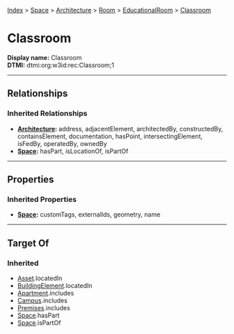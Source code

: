 [Index](../../../../Index.md) > [Space](../../../Space.md) > [Architecture](../../Architecture.md) > [Room](../Room.md) > [EducationalRoom](EducationalRoom.md) > [Classroom](#)
# Classroom

**Display name:** Classroom<br />
**DTMI:** dtmi:org:w3id:rec:Classroom;1

---

## Relationships

### Inherited Relationships
* **[Architecture](../../Architecture.md):** address, adjacentElement, architectedBy, constructedBy, containsElement, documentation, hasPoint, intersectingElement, isFedBy, operatedBy, ownedBy
* **[Space](../../../Space.md):** hasPart, isLocationOf, isPartOf

---

## Properties

### Inherited Properties
* **[Space](../../../Space.md):** customTags, externalIds, geometry, name

---

## Target Of
### Inherited
* [Asset](../../../../Asset/Asset.md).locatedIn
* [BuildingElement](../../../../BuildingElement/BuildingElement.md).locatedIn
* [Apartment](../../../../Collection/Apartment.md).includes
* [Campus](../../../../Collection/Campus.md).includes
* [Premises](../../../../Collection/Premises.md).includes
* [Space](../../../Space.md).hasPart
* [Space](../../../Space.md).isPartOf
